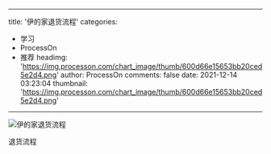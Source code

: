 
---
title: '伊的家退货流程'
categories: 
 - 学习
 - ProcessOn
 - 推荐
headimg: 'https://img.processon.com/chart_image/thumb/600d66e15653bb20ced5e2d4.png'
author: ProcessOn
comments: false
date: 2021-12-14 03:23:04
thumbnail: 'https://img.processon.com/chart_image/thumb/600d66e15653bb20ced5e2d4.png'
---

<div>   
<img class="thumb" alt="伊的家退货流程" src="https://img.processon.com/chart_image/thumb/600d66e15653bb20ced5e2d4.png" referrerpolicy="no-referrer">
<p>退货流程</p>  
</div>
            